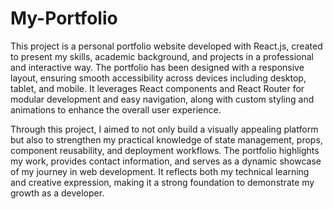 # My-Portfolio
This project is a personal portfolio website developed with React.js, created to present my skills, academic background, and projects in a professional and interactive way. The portfolio has been designed with a responsive layout, ensuring smooth accessibility across devices including desktop, tablet, and mobile. It leverages React components and React Router for modular development and easy navigation, along with custom styling and animations to enhance the overall user experience.

Through this project, I aimed to not only build a visually appealing platform but also to strengthen my practical knowledge of state management, props, component reusability, and deployment workflows. The portfolio highlights my work, provides contact information, and serves as a dynamic showcase of my journey in web development. It reflects both my technical learning and creative expression, making it a strong foundation to demonstrate my growth as a developer.
